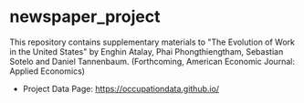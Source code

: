 # newspaper_project
  This repository contains supplementary materials to "The Evolution of Work in the United States" by Enghin Atalay, Phai Phongthiengtham, Sebastian Sotelo and Daniel Tannenbaum. (Forthcoming, American Economic Journal: Applied Economics)
  
- Project Data Page: https://occupationdata.github.io/
